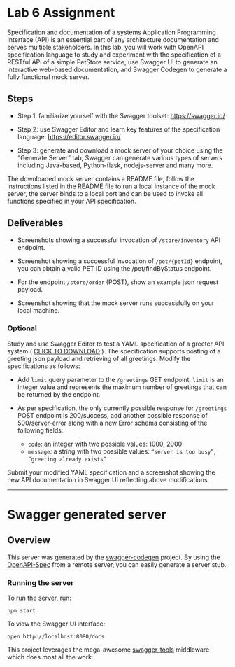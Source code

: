 # Lab 6 Assignment
Specification and documentation of a systems Application Programming Interface (API) is an essential part of any architecture documentation and serves multiple stakeholders. In this lab, you will work with OpenAPI specification language to study and experiment with the specification of a RESTful API of a simple PetStore service, use Swagger UI to generate an interactive web-based documentation, and Swagger Codegen to generate a fully functional mock server.

## Steps

  - Step 1: familiarize yourself with the Swagger toolset: https://swagger.io/

  - Step 2: use Swagger Editor and learn key features of the specification language: https://editor.swagger.io/

  - Step 3: generate and download a mock server of your choice using the “Generate Server” tab, Swagger can generate various types of servers including Java-based, Python-flask, nodejs-server and many more.

The downloaded mock server contains a README file, follow the instructions listed in the README file to run a local instance of the mock server, the server binds to a local port and can be used to invoke all functions specified in your API specification.

## Deliverables

  - Screenshots showing a successful invocation of `/store/inventory` API endpoint.

  - Screenshot showing a successful invocation of `/pet/{petId}` endpoint, you can obtain a valid PET ID using the /pet/findByStatus endpoint.

  - For the endpoint `/store/order` (POST), show an example json request payload.

  - Screenshot showing that the mock server runs successfully on your local machine.

### Optional

Study and use Swagger Editor to test a YAML specification of a greeter API system ( [CLICK TO DOWNLOAD](https://lewisuniversity.blackboard.com/bbcswebdav/pid-4800775-dt-content-rid-44449139_1/xid-44449139_1) ). The specification supports posting of a greeting json payload and retrieving of all greetings. Modify the specifications as follows:

  - Add `limit` query parameter to the `/greetings` GET endpoint, `limit` is an integer value and represents the maximum number of greetings that can be returned by the endpoint.

  - As per specification, the only currently possible response for `/greetings` POST endpoint is 200/success, add another possible response of 500/server-error along with a new Error schema consisting of the following fields:

    - `code`: an integer with two possible values: 1000, 2000
    - `message`: a string with two possible values: `“server is too busy”`, `“greeting already exists”`
 
Submit your modified YAML specification and a screenshot showing the new API documentation in Swagger UI reflecting above modifications.

---

# Swagger generated server

## Overview
This server was generated by the [swagger-codegen](https://github.com/swagger-api/swagger-codegen) project.  By using the [OpenAPI-Spec](https://github.com/OAI/OpenAPI-Specification) from a remote server, you can easily generate a server stub.

### Running the server
To run the server, run:

```
npm start
```

To view the Swagger UI interface:

```
open http://localhost:8080/docs
```

This project leverages the mega-awesome [swagger-tools](https://github.com/apigee-127/swagger-tools) middleware which does most all the work.
